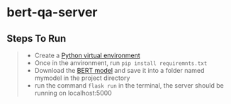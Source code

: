 # bert-qa-server
## Steps To Run
> * Create a [Python virtual environment](https://docs.python.org/3/library/venv.html)
> * Once in the anvironment, run ```pip install requiremnts.txt```
> * Download the [BERT model](https://drive.google.com/drive/u/0/folders/1-34GQqP1A4oxJNCNEjswbrkWEb8kDgww) and save it into a folder named mymodel in the project directory
> * run the command ```flask run``` in the terminal, the server should be running on localhost:5000
